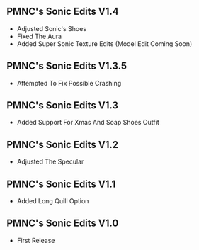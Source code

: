 ## PMNC's Sonic Edits V1.4
- Adjusted Sonic's Shoes
- Fixed The Aura
- Added Super Sonic Texture Edits (Model Edit Coming Soon)

## PMNC's Sonic Edits V1.3.5
- Attempted To Fix Possible Crashing

## PMNC's Sonic Edits V1.3
- Added Support For Xmas And Soap Shoes Outfit

## PMNC's Sonic Edits V1.2
- Adjusted The Specular

## PMNC's Sonic Edits V1.1
- Added Long Quill Option

## PMNC's Sonic Edits V1.0
- First Release
